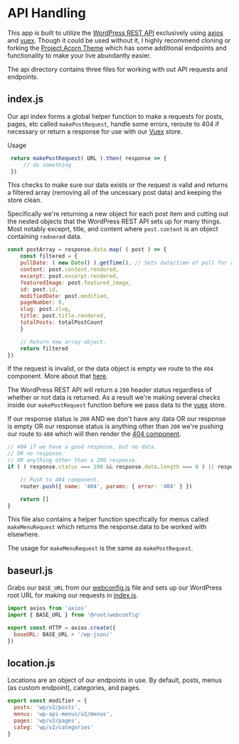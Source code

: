 # API Handling

This app is built to utilize the [WordPress REST API](https://developer.wordpress.org/rest-api/reference/) exclusively using [axios](https://github.com/axios/axios) and [vuex](https://github.com/vuejs/vuex). Though it could be used without it, I highly recommend cloning or forking the [Project Acorn Theme](https://github.com/jomurgel/project-acorn) which has some additional endpoints and functionality to make your live abundantly easier.

The api directory contains three files for working with out API requests and endpoints.

## index.js
Our api index forms a global helper function to make a requests for posts, pages, etc called `makePostRequest`, handle some errors, reroute to 404 if necessary or return a response for use with our [Vuex](https://github.com/vuejs/vuex) store.

Usage

``` javascript
 return makePostRequest( URL ).then( response => {
	 // do something
 })
```

This checks to make sure our data exists or the request is valid and returns a filtered array (removing all of the uncessary post data) and keeping the store clean.

Specifically we're returning a new object for each post item and cutting out the nested objects that the WordPress REST API sets up for many things. Most notably exceprt, title, and content where `post.content` is an object containing `rednered` data.

``` javascript
const postArray = response.data.map( ( post ) => {
	const filtered = {
	pullDate: ( new Date() ).getTime(), // Sets date/time of pull for reference later.
	content: post.content.rendered,
	excerpt: post.excerpt.rendered,
	featuredImage: post.featured_image,
	id: post.id,
	modifiedDate: post.modified,
	pageNumber: 0,
	slug: post.slug,
	title: post.title.rendered,
	totalPosts: totalPostCount
	}

	// Return new array object.
	return filtered
})
```

If the request is invalid, or the data object is empty we route to the `404` component. More about that [here](https://github.com/jomurgel/project-acorn-ssr/blob/master/docs/router.md).

The WordPress REST API will return a `200` header status regardless of whether or not data is returned. As a result we're making several checks inside our `makePostRequest` function before we pass data to the [vuex](https://github.com/vuejs/vuex) store.

If our response status is `200` AND we don't have any data OR our response is empty OR our response status is anything other than `200` we're pushing our route to `400` which will then render the [404 component](https://github.com/jomurgel/project-acorn-ssr/blob/master/src/views/404.vue).

``` javascript
// 404 if we have a good response, but no data.
// OR no response.
// OR anything other than a 200 response.
if ( ( response.status === 200 && response.data.length === 0 ) || response.status !== 200 ) {

	// Push to 404 component.
	router.push({ name: '404', params: { error: '404' } })

	return []
}
```

This file also contains a helper function specifically for menus called `makeMenuRequest` which returns the response.data to be worked with elsewhere.

The usage for `makeMenuRequest` is the same as `makePostRequest`.

## baseurl.js
Grabs our `BASE_URL` from our [webconfig.js](https://github.com/jomurgel/project-acorn-ssr/blob/master/webconfig.js) file and sets up our WordPress root URL for making our requests in [index.js](https://github.com/jomurgel/project-acorn-ssr/blob/master/src/api/index.js).

``` javascript
import axios from 'axios'
import { BASE_URL } from '@root/webconfig'

export const HTTP = axios.create({
  baseURL: BASE_URL + '/wp-json/'
})
```

## location.js
Locations are an object of our endpoints in use. By default, posts, menus (as custom endpoint), categories, and pages.

``` javascript
export const modifier = {
  posts: 'wp/v2/posts',
  menus: 'wp-api-menus/v2/menus',
  pages: 'wp/v2/pages',
  categ: 'wp/v2/categories'
}
```